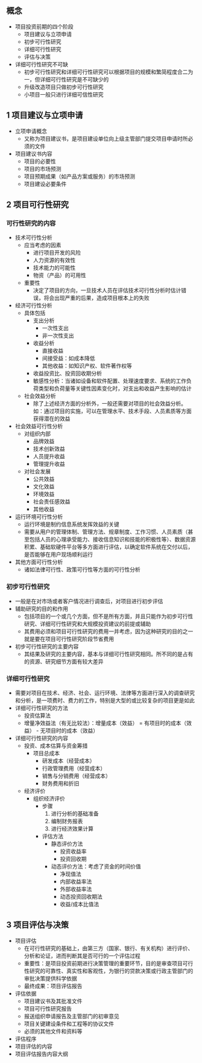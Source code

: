 ## 概念

- 项目投资前期的四个阶段
  - 项目建议与立项申请
  - 初步可行性研究
  - 详细可行性研究
  - 评估与决策
- 详细可行性研究不可缺
  - 初步可行性研究和详细可行性研究可以根据项目的规模和繁简程度合二为一，但详细可行性研究是不可缺少的
  - 升级改造项目只做初步可行性研究
  - 小项目一般只进行详细可信性研究

## 1 项目建议与立项申请

- 立项申请概念
  - 又称为项目建议书，是项目建设单位向上级主管部门提交项目申请时所必须的文件
- 项目建议书内容
  - 项目的必要性
  - 项目的市场预测
  - 项目预期成果（如产品方案或服务）的市场预测
  - 项目建设必要条件

## 2 项目可行性研究

### 可行性研究的内容

- 技术可行性分析
  - 应当考虑的因素
    - 进行项目开发的风险
    - 人力资源的有效性
    - 技术能力的可能性
    - 物资（产品）的可用性
  - 重要性
    - 决定了项目的方向，一旦技术人员在评估技术可行性分析时估计错误，将会出现严重的后果，造成项目根本上的失败
- 经济可行性分析
  - 具体包括
    - 支出分析
      - 一次性支出
      - 非一次性支出
    - 收益分析
      - 直接收益
      - 间接受益：如成本降低
      - 其他收益：如知识产权、软件著作权等
    - 收益投资比、投资回收期分析
    - 敏感性分析：当诸如设备和软件配置、处理速度要求、系统的工作负荷类型和负荷量等关键性因素变化时，对支出和收益产生影响的估计
  - 社会效益分析
    - 除了上述经济方面的分析外，一般还需要对项目的社会效益分析。如：通过项目的实施，可以在管理水平、技术手段、人员素质等方面获得潜在的效益
- 社会效益可行性分析
  - 对组织内部
    - 品牌效益
    - 技术创新效益
    - 人员提升收益
    - 管理提升收益
  - 对社会发展
    - 公共效益
    - 文化效益
    - 环境效益
    - 社会责任感效益
    - 其他收益
- 运行环境可行性分析
  - 运行环境是制约信息系统发挥效益的关键
  - 需要从用户的管理体制、管理方法、规章制度、工作习惯、人员素质（甚至包括人员的心理承受能力、接收信息知识和技能的积极性等）、数据资源积累、基础软硬件平台等多方面进行评估，以确定软件系统在交付以后，是否能够在用户现场顺利运行
- 其他方面可行性分析
  - 诸如法律可行性、政策可行性等方面的可行性分析

### 初步可行性研究

- 一般是在对市场或者客户情况进行调查后，对项目进行初步评估
- 辅助研究的目的和作用
  - 包括项目的一个或几个方面，但不是所有方面，并且只能作为初步可行性研究、详细可行性研究和大规模投资建议的前提或辅助
  - 其费用必须和项目可行性研究的费用一并考虑，因为这种研究的目的之一就是要在项目可行性研究阶段节省费用
- 初步可行性研究的主要内容
  - 其结果及研究的主要内容，基本与详细可行性研究相同。所不同的是占有的资源、研究细节方面有较大差异

### 详细可行性研究

- 需要对项目在技术、经济、社会、运行环境、法律等方面进行深入的调查研究和分析，是一项费时、费力的工作，特别是大型的或比较复杂的项目更是如此
- 详细可行性研究的方法
  - 投资估算法
  - 增量净效益法（有无比较法）：增量成本（效益） = 有项目时的成本（效益） - 无项目时的成本（效益）
- 详细可行性研究的内容
  - 投资、成本估算与资金筹措
    - 项目总成本
      - 研发成本（经营成本）
      - 行政管理费用（经营成本）
      - 销售与分销费用（经营成本）
      - 财务费用和折旧
  - 经济评价
    - 组织经济评价
      - 步骤
        1. 进行分析的基础准备
        2. 编制财务报表
        3. 进行经济效果计算
      - 评估方法
        - 静态评价方法
          - 投资收益率
          - 投资回收期
        - 动态评价方法：考虑了资金的时间价值
          - 净现值法
          - 内部收益率法
          - 外部收益率法
          - 动态投资回收期法
          - 收益/成本比值法

## 3 项目评估与决策

- 项目评估
  - 在可行性研究的基础上，由第三方（国家、银行、有关机构）进行评价、分析和论证，进而判断其是否可行的一个评估过程
  - 重要性：是项目投资前期进行决策管理的重要环节，目的是审查项目可行性研究的可靠性、真实性和客观性，为银行的贷款决策或行政主管部门的审批决策提供科学依据
  - 最终成果：项目评估报告
- 评估依据
  - 项目建议书及其批准文件
  - 项目可行性研究报告
  - 报送组织申请报告及主管部门的初审意见
  - 项目关键建设条件和工程等的协议文件
  - 必须的其他文件和资料等
- 评估程序
- 项目评估的内容
- 项目评估报告内容大纲
